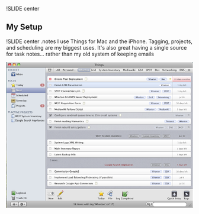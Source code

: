 !SLIDE center

## My Setup ##

!SLIDE center
.notes I use Things for Mac and the iPhone. Tagging, projects, and scheduling are my biggest uses. It's also great having a single source for task notes... rather than my old system of keeping emails 

![Things](things.png)
